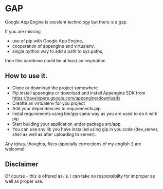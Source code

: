 GAP
==

Google App Engine is excelent technology but there is a gap.

If you are missing

* use of pip with Google App Engine,
* cooperation of appengine and virtualenv,
* single python way to add a path to sys.paths,

then this barebone could be at least an inspiration.

How to use it.
--

* Clone or download the project somewhere
* Pip install appengine or download and install Appengine SDK  from
  https://developers.google.com/appengine/downloads
* Creatte an virtualenv for you project
* Add your dependencies to requirements.pip
* Instal requirements using bin/gip same way as you are used to do it with pip
* Start building your application under package src/app
* You can use any lib you have installed using gip in you code (dev_server,
  shell as well as after uploading to server).

Any ideas, thoughts, fixes (specially corrections of my english :) are welcome!


Disclaimer
--
Of course - this is offered as-is. I can take no responsibilty for improper as well as proper use.
